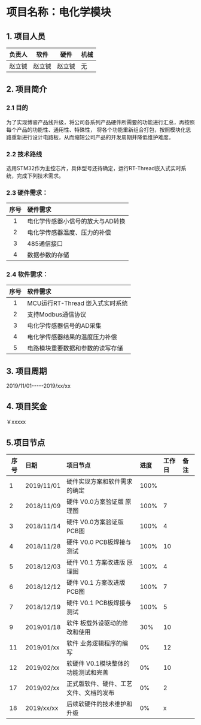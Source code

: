 # 项目名称：电化学模块

## 1. 项目人员

| 负责人 | 软件 | 硬件 | 机械 |
| ------ | ---- | ---- | ---- |
| 赵立铖 | 赵立铖| 赵立铖| 无 |

## 2. 项目简介

### 2.1 目的

为了实现博睿产品线升级，将公司各系列产品硬件所需要的功能进行汇总，再按照每个产品的功能性、通用性、特殊性，
将各个功能重新组合打包，按照模块化思路重新进行设计电路板，从而缩短公司产品的开发周期并降低维护难度。

### 2.2 技术路线

选用STM32作为主控芯片，具体型号还待确定，运行RT-Thread嵌入式实时系统，完成下列技术需求。

### 2.3 硬件需求：

| 序号 | 硬件需求                                                 |
| :--: | :------------------------------------------------------- |
|   1  | 电化学传感器小信号的放大与AD转换                            |
|   2  | 电化学传感器温度、压力的补偿                                |
|   3  | 485通信接口                                              |
|   4  | 数据参数的存储                                           |

### 2.4 软件需求：

| 序号  | 软件需求                                           |
| :---: | :------------------------------------------------- |
| 1     | MCU运行RT-Thread 嵌入式实时系统                    |
| 2     | 支持Modbus通信协议                                 |
| 3     | 电化学传感器信号的AD采集                           |
| 4     | 电化学传感器结果的温度压力补偿                      |
| 5     | 电路模块重要数据和参数的读写存储                    |

## 3. 项目周期
2019/11/01-----2019/xx/xx

## 4. 项目奖金
￥xxxxx

## 5.项目节点

| 序号| 日期     |   项目节点                   | 进度 | 工作日 | 备注 |
| --- | :------  | :-------------------------- | :----- | :--- | :--- |
| 1 | 2019/11/01 | 硬件实现方案和软件需求的确定   | 100%   |      |      |
| 2 | 2018/11/09 | 硬件 V0.0方案验证版 原理图    | 100%  |   7   |       |
| 3 | 2018/11/14 | 硬件 V0.0方案验证版 PCB图      | 100%  |   4  |      |
| 4 | 2018/11/28 | 硬件 V0.0 PCB板焊接与测试      | 100%  |  10  |      |
| 5 | 2018/12/03 | 硬件 V0.1 方案改进版 原理图    | 100%  |   4  |      |
| 6 | 2018/12/12 | 硬件 V0.1 方案改进版 PCB图     | 100%  |   7  |      |
| 7 | 2018/12/19 | 硬件 V0.1 PCB板焊接与测试      | 100%  |   5  |      |
| 9 | 2019/01/18 | 软件 板载外设驱动的修改和使用   | 30%  |  10  |      |
| 11| 2019/01/xx | 软件 业务逻辑程序的编写         | 0%  |   12   |       |
| 12| 2019/02/xx | 软硬件 V0.1模块整体的功能测试和完善  | 0%  |   10   |       |
| 17| 2019/02/xx | 正式版软件、硬件、工艺文件、文档的发布| 0% |   2  |       |
| 18| 2019/xx/xx | 后续软硬件的技术维护和升级       | 0% |   x   |       |